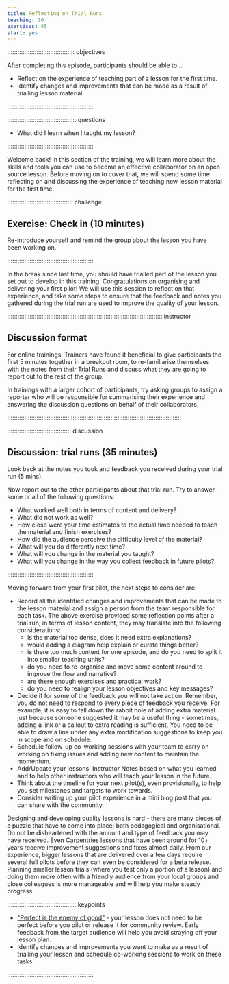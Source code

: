 ```yaml
---
title: Reflecting on Trial Runs
teaching: 10
exercises: 45
start: yes
---
```


::::::::::::::::::::::::::::::::::::::: objectives

After completing this episode, participants should be able to...

- Reflect on the experience of teaching part of a lesson for the first time.
- Identify changes and improvements that can be made as a result of trialling lesson material.

::::::::::::::::::::::::::::::::::::::::::::::::::

:::::::::::::::::::::::::::::::::::::::: questions

- What did I learn when I taught my lesson?

::::::::::::::::::::::::::::::::::::::::::::::::::


Welcome back!
In this section of the training,
we will learn more about the skills and tools you can use to become
an effective collaborator on an open source lesson.
Before moving on to cover that,
we will spend some time reflecting on and discussing the experience of
teaching new lesson material for the first time.

::::::::::::::::::::::::::::::::::::::  challenge

## Exercise: Check in (10 minutes)

Re-introduce yourself and remind the group about the lesson you have been working on.


::::::::::::::::::::::::::::::::::::::::::::::::::

In the break since last time,
you should have trialled part of the lesson you set out to develop in
this training. Congratulations on organising and delivering your first pilot!
We will use this session to reflect on that experience,
and take some steps to ensure that the feedback and notes you gathered during
the trial run are used to improve the quality of your lesson.

:::::::::::::::::::::::::::::::::::::::::::::::::::::::::::::::::::::::::::::::::::::::::: instructor

## Discussion format

For online trainings, Trainers have found it beneficial to give participants 
the first 5 minutes together in a breakout room,
to re-familiarise themselves with the notes from their Trial Runs 
and discuss what they are going to report out to the rest of the group.

In trainings with a larger cohort of participants,
try asking groups to assign a reporter who will be responsible for summarising their experience
and answering the discussion questions on behalf of their collaborators.

:::::::::::::::::::::::::::::::::::::::::::::::::::::::::::::::::::::::::::::::::::::::::::::::::::::

:::::::::::::::::::::::::::::::::::::  discussion

## Discussion: trial runs (35 minutes)

Look back at the notes you took and feedback you received during your trial run (5 mins).

Now report out to the other participants about that trial run.
Try to answer some or all of the following questions:

- What worked well both in terms of content and delivery?
- What did not work as well?
- How close were your time estimates to the actual time needed to teach the material and finish exercises?
- How did the audience perceive the difficulty level of the material?
- What will you do differently next time?
- What will you change in the material you taught?
- What will you change in the way you collect feedback in future pilots?

::::::::::::::::::::::::::::::::::::::::::::::::::

Moving forward from your first pilot, the next steps to consider are:

- Record all the identified changes and improvements that can be made to the lesson material and assign a person from the team responsible for each task. The above exercise provided some reflection points after a trial run; in terms of lesson content, they may translate into the following considerations:
  - is the material too dense, does it need extra explanations?
  - would adding a diagram help explain or curate things better?
  - is there too much content for one episode, and do you need to split it into smaller teaching units?
  - do you need to re-organise and move some content around to improve the flow and narrative?
  - are there enough exercises and practical work?
  - do you need to realign your lesson objectives and key messages?
- Decide if for some of the feedback you will not take action. Remember, you do not need to respond to every piece of feedback you receive. For example, it is easy to fall down the rabbit hole of adding extra material just because someone suggested it may be a useful thing - sometimes, adding a link or a callout to extra reading is sufficient. You need to be able to draw a line under any extra modification suggestions to keep you in scope and on schedule.
- Schedule follow-up co-working sessions with your team to carry on working on fixing issues and adding new content to maintain the momentum.
- Add/Update your lessons' Instructor Notes based on what you learned and to help other instructors who will teach your lesson in the future.
- Think about the timeline for your next pilot(s), even provisionally, to help you set milestones and targets to work towards.
- Consider writing up your pilot experience in a mini blog post that you can share with the community.

Designing and developing quality lessons is hard - there are many pieces of a puzzle that have to come into place: both pedagogical and organisational. Do not be disheartened with the amount and type of feedback you may have received. Even Carpentries lessons that have been around for 10+ years receive improvement suggestions and fixes almost daily. From our experience, bigger lessons that are delivered over a few days require several full pilots before they can even be considered for a [beta](https://carpentries.github.io/curriculum-development/the-lesson-life-cycle.html) release. Planning smaller lesson trials (where you test only a portion of a lesson) and doing them more often with a friendly audience from your local groups and close colleagues is more manageable and will help you make steady progress.

:::::::::::::::::::::::::::::::::::::::: keypoints

- ["Perfect is the enemy of good"](https://en.wikipedia.org/wiki/Perfect_is_the_enemy_of_good) - your lesson does not need to be perfect before you pilot or release it for community review. Early feedback from the target audience will help you avoid straying off your lesson plan.
- Identify changes and improvements you want to make as a result of trialling your lesson and schedule co-working sessions to work on these tasks.

::::::::::::::::::::::::::::::::::::::::::::::::::
